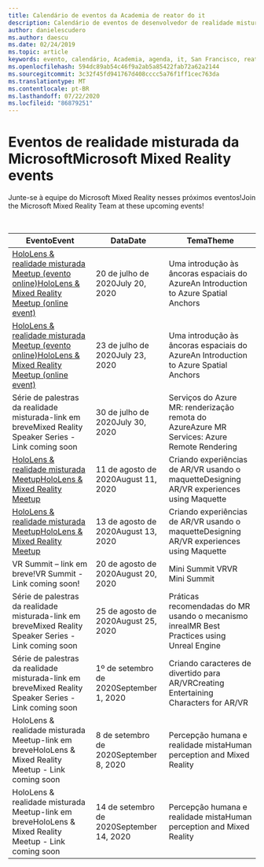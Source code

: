 ```yaml
---
title: Calendário de eventos da Academia de reator do it
description: Calendário de eventos de desenvolvedor de realidade misturada no reator em São Francisco.
author: danielescudero
ms.author: daescu
ms.date: 02/24/2019
ms.topic: article
keywords: evento, calendário, Academia, agenda, it, San Francisco, reator
ms.openlocfilehash: 594dc89ab54c46f9a2ab5a85422fab72a62a2144
ms.sourcegitcommit: 3c32f45fd941767d408cccc5a76f1ff1cec763da
ms.translationtype: MT
ms.contentlocale: pt-BR
ms.lasthandoff: 07/22/2020
ms.locfileid: "86879251"
---
```

# <a name="microsoft-mixed-reality-events"></a><span data-ttu-id="aee0a-104">Eventos de realidade misturada da Microsoft</span><span class="sxs-lookup"><span data-stu-id="aee0a-104">Microsoft Mixed Reality events</span></span>

<span data-ttu-id="aee0a-105">Junte-se à equipe do Microsoft Mixed Reality nesses próximos eventos!</span><span class="sxs-lookup"><span data-stu-id="aee0a-105">Join the Microsoft Mixed Reality Team at these upcoming events!</span></span>

<br>

|<span data-ttu-id="aee0a-106">Evento</span><span class="sxs-lookup"><span data-stu-id="aee0a-106">Event</span></span>|<span data-ttu-id="aee0a-107">Data</span><span class="sxs-lookup"><span data-stu-id="aee0a-107">Date</span></span>|<span data-ttu-id="aee0a-108">Tema</span><span class="sxs-lookup"><span data-stu-id="aee0a-108">Theme</span></span>|
|-------------|-------------|-----|
| [<span data-ttu-id="aee0a-109">HoloLens & realidade misturada Meetup (evento online)</span><span class="sxs-lookup"><span data-stu-id="aee0a-109">HoloLens & Mixed Reality Meetup (online event)</span></span>](https://www.meetup.com/hololens-mr/)| <span data-ttu-id="aee0a-110">20 de julho de 2020</span><span class="sxs-lookup"><span data-stu-id="aee0a-110">July 20, 2020</span></span>|<span data-ttu-id="aee0a-111">Uma introdução às âncoras espaciais do Azure</span><span class="sxs-lookup"><span data-stu-id="aee0a-111">An Introduction to Azure Spatial Anchors</span></span>|
| [<span data-ttu-id="aee0a-112">HoloLens & realidade misturada Meetup (evento online)</span><span class="sxs-lookup"><span data-stu-id="aee0a-112">HoloLens & Mixed Reality Meetup (online event)</span></span>](https://www.meetup.com/hololens-mr/)| <span data-ttu-id="aee0a-113">23 de julho de 2020</span><span class="sxs-lookup"><span data-stu-id="aee0a-113">July 23, 2020</span></span>|<span data-ttu-id="aee0a-114">Uma introdução às âncoras espaciais do Azure</span><span class="sxs-lookup"><span data-stu-id="aee0a-114">An Introduction to Azure Spatial Anchors</span></span>|
| <span data-ttu-id="aee0a-115">Série de palestras da realidade misturada-link em breve</span><span class="sxs-lookup"><span data-stu-id="aee0a-115">Mixed Reality Speaker Series - Link coming soon</span></span>|<span data-ttu-id="aee0a-116">30 de julho de 2020</span><span class="sxs-lookup"><span data-stu-id="aee0a-116">July 30, 2020</span></span>|<span data-ttu-id="aee0a-117">Serviços do Azure MR: renderização remota do Azure</span><span class="sxs-lookup"><span data-stu-id="aee0a-117">Azure MR Services: Azure Remote Rendering</span></span>|
| [<span data-ttu-id="aee0a-118">HoloLens & realidade misturada Meetup</span><span class="sxs-lookup"><span data-stu-id="aee0a-118">HoloLens & Mixed Reality Meetup</span></span>](https://www.meetup.com/hololens-mr/)|<span data-ttu-id="aee0a-119">11 de agosto de 2020</span><span class="sxs-lookup"><span data-stu-id="aee0a-119">August 11, 2020</span></span>|<span data-ttu-id="aee0a-120">Criando experiências de AR/VR usando o maquette</span><span class="sxs-lookup"><span data-stu-id="aee0a-120">Designing AR/VR experiences using Maquette</span></span>|
| [<span data-ttu-id="aee0a-121">HoloLens & realidade misturada Meetup</span><span class="sxs-lookup"><span data-stu-id="aee0a-121">HoloLens & Mixed Reality Meetup</span></span>](https://www.meetup.com/hololens-mr/)|<span data-ttu-id="aee0a-122">13 de agosto de 2020</span><span class="sxs-lookup"><span data-stu-id="aee0a-122">August 13, 2020</span></span>|<span data-ttu-id="aee0a-123">Criando experiências de AR/VR usando o maquette</span><span class="sxs-lookup"><span data-stu-id="aee0a-123">Designing AR/VR experiences using Maquette</span></span>|
| <span data-ttu-id="aee0a-124">VR Summit – link em breve!</span><span class="sxs-lookup"><span data-stu-id="aee0a-124">VR Summit - Link coming soon!</span></span>|<span data-ttu-id="aee0a-125">20 de agosto de 2020</span><span class="sxs-lookup"><span data-stu-id="aee0a-125">August 20, 2020</span></span>|<span data-ttu-id="aee0a-126">Mini Summit VR</span><span class="sxs-lookup"><span data-stu-id="aee0a-126">VR Mini Summit</span></span>|
| <span data-ttu-id="aee0a-127">Série de palestras da realidade misturada-link em breve</span><span class="sxs-lookup"><span data-stu-id="aee0a-127">Mixed Reality Speaker Series - Link coming soon</span></span>|<span data-ttu-id="aee0a-128">25 de agosto de 2020</span><span class="sxs-lookup"><span data-stu-id="aee0a-128">August 25, 2020</span></span>|<span data-ttu-id="aee0a-129">Práticas recomendadas do MR usando o mecanismo inreal</span><span class="sxs-lookup"><span data-stu-id="aee0a-129">MR Best Practices using Unreal Engine</span></span>|
| <span data-ttu-id="aee0a-130">Série de palestras da realidade misturada-link em breve</span><span class="sxs-lookup"><span data-stu-id="aee0a-130">Mixed Reality Speaker Series - Link coming soon</span></span>|<span data-ttu-id="aee0a-131">1º de setembro de 2020</span><span class="sxs-lookup"><span data-stu-id="aee0a-131">September 1, 2020</span></span>|<span data-ttu-id="aee0a-132">Criando caracteres de divertido para AR/VR</span><span class="sxs-lookup"><span data-stu-id="aee0a-132">Creating Entertaining Characters for AR/VR</span></span>|
| <span data-ttu-id="aee0a-133">HoloLens & realidade misturada Meetup-link em breve</span><span class="sxs-lookup"><span data-stu-id="aee0a-133">HoloLens & Mixed Reality Meetup - Link coming soon</span></span>|<span data-ttu-id="aee0a-134">8 de setembro de 2020</span><span class="sxs-lookup"><span data-stu-id="aee0a-134">September 8, 2020</span></span>|<span data-ttu-id="aee0a-135">Percepção humana e realidade mista</span><span class="sxs-lookup"><span data-stu-id="aee0a-135">Human perception and Mixed Reality</span></span>|
| <span data-ttu-id="aee0a-136">HoloLens & realidade misturada Meetup-link em breve</span><span class="sxs-lookup"><span data-stu-id="aee0a-136">HoloLens & Mixed Reality Meetup - Link coming soon</span></span>|<span data-ttu-id="aee0a-137">14 de setembro de 2020</span><span class="sxs-lookup"><span data-stu-id="aee0a-137">September 14, 2020</span></span>|<span data-ttu-id="aee0a-138">Percepção humana e realidade mista</span><span class="sxs-lookup"><span data-stu-id="aee0a-138">Human perception and Mixed Reality</span></span>|


